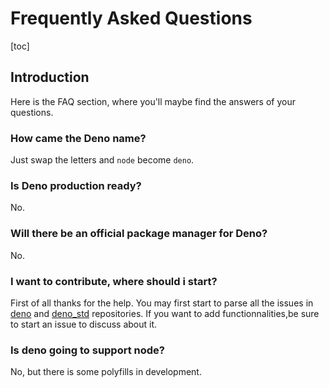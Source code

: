 # Frequently Asked Questions

[toc]

## Introduction

Here is the FAQ section, where you'll maybe find the answers of your questions.

### How came the Deno name?

Just swap the letters and `node` become `deno`.

### Is Deno production ready?

No.

### Will there be an official package manager for Deno?

No.

### I want to contribute, where should i start?

First of all thanks for the help. You may first start to parse all the issues in
[deno](https://github.com/denoland/deno) and
[deno_std](https://github.com/denoland/deno) repositories. If you want to add
functionnalities,be sure to start an issue to discuss about it.

### Is deno going to support node?

No, but there is some polyfills in development.
